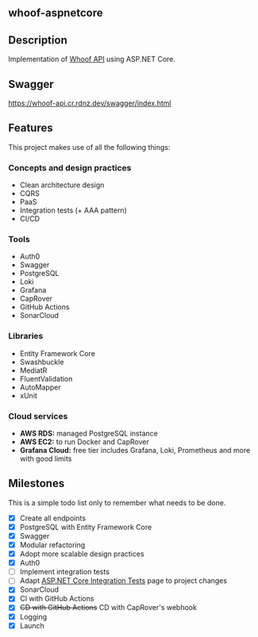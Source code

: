 whoof-aspnetcore
---

## Description

Implementation of [Whoof API](https://gui.rdnz.dev/_/labs/whoof-api) using ASP.NET Core.

## Swagger

https://whoof-api.cr.rdnz.dev/swagger/index.html

## Features

This project makes use of all the following things:

### Concepts and design practices
- Clean architecture design
- CQRS
- PaaS
- Integration tests (+ AAA pattern)
- CI/CD

### Tools
- Auth0
- Swagger
- PostgreSQL
- Loki
- Grafana
- CapRover
- GitHub Actions
- SonarCloud

### Libraries
- Entity Framework Core
- Swashbuckle
- MediatR
- FluentValidation
- AutoMapper
- xUnit

### Cloud services
- **AWS RDS:** managed PostgreSQL instance
- **AWS EC2:** to run Docker and CapRover
- **Grafana Cloud:** free tier includes Grafana, Loki, Prometheus and more with good limits

## Milestones

This is a simple todo list only to remember what needs to be done.

- [x] Create all endpoints
- [x] PostgreSQL with Entity Framework Core
- [x] Swagger
- [x] Modular refactoring
- [x] Adopt more scalable design practices
- [x] Auth0
- [ ] Implement integration tests
- [ ] Adapt [ASP.NET Core Integration Tests](https://gui.rdnz.dev/_/.net-engineering/asp.net-core-integration-tests) page to project changes
- [x] SonarCloud
- [x] CI with GitHub Actions
- [x] ~~CD with GitHub Actions~~ CD with CapRover's webhook
- [x] Logging
- [x] Launch